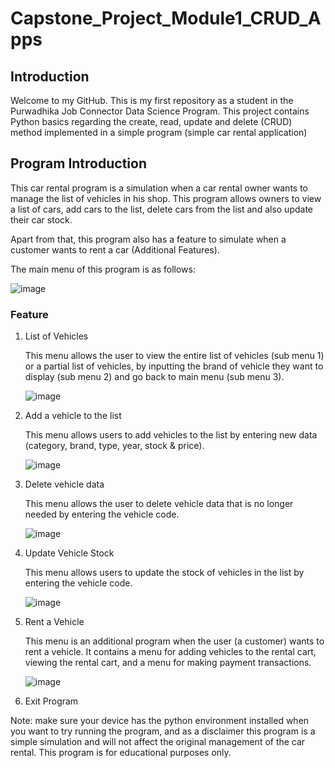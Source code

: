 # Capstone_Project_Module1_CRUD_Apps
## Introduction
Welcome to my GitHub. This is my first repository as a student in the Purwadhika Job Connector Data Science Program. This project contains Python basics regarding the create, read, update and delete (CRUD) method implemented in a simple program (simple car rental application)
## Program Introduction
This car rental program is a simulation when a car rental owner wants to manage the list of vehicles in his shop. This program allows owners to view a list of cars, add cars to the list, delete cars from the list and also update their car stock.

Apart from that, this program also has a feature to simulate when a customer wants to rent a car (Additional Features).

The main menu of this program is as follows:

![image](https://github.com/AbyatarFL/Capstone_Project_CRUD_Apps/assets/109770559/90c578e9-14b4-4a43-a967-a5c96fa1db3a)

### Feature
1. List of Vehicles

   This menu allows the user to view the entire list of vehicles (sub menu 1) or a partial list of vehicles, by inputting the brand of vehicle they want to display (sub menu 2) and go back to main menu (sub menu 3).

   ![image](https://github.com/AbyatarFL/Capstone_Project_CRUD_Apps/assets/109770559/7ef76614-49cc-4bdb-8816-4aa4d5130052)

2. Add a vehicle to the list

   This menu allows users to add vehicles to the list by entering new data (category, brand, type, year, stock & price).

   ![image](https://github.com/AbyatarFL/Capstone_Project_CRUD_Apps/assets/109770559/2858f0dd-c802-4886-817c-4d22d42ad922)

3. Delete vehicle data

   This menu allows the user to delete vehicle data that is no longer needed by entering the vehicle code.

   ![image](https://github.com/AbyatarFL/Capstone_Project_CRUD_Apps/assets/109770559/6955822f-9472-4e49-88df-ca3fcf046924)

4. Update Vehicle Stock

   This menu allows users to update the stock of vehicles in the list by entering the vehicle code.

   ![image](https://github.com/AbyatarFL/Capstone_Project_CRUD_Apps/assets/109770559/fcc34a63-7a5f-490c-b7fa-4426c933e861)

5. Rent a Vehicle

   This menu is an additional program when the user (a customer) wants to rent a vehicle. It contains a menu for adding vehicles to the rental cart, viewing the rental cart, and a menu for making payment transactions.

   ![image](https://github.com/AbyatarFL/Capstone_Project_CRUD_Apps/assets/109770559/32aeef7f-6733-497a-a18a-9446d8ce0d43)

6. Exit Program

Note: make sure your device has the python environment installed when you want to try running the program, and as a disclaimer this program is a simple simulation and will not affect the original management of the car rental. This program is for educational purposes only.
   
